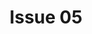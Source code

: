 ---
title: Issue 05
pubDate: June 1, 2025
currentIssue: true
issueNumber: '058'
volumeNumber: '16' 
isbn10: '1949077519'
isbn13: '978-1949077513'

coverImage: 058cover.jpg
coverTitle: 

artistName:  
artistLink: 

stories: 
- 

authors: 
- 

# Store links
amazonLink: https://www.amazon.com/dp/
gumroadLink: https://lunastationpress.gumroad.com/l/lsq-0
weightlessLink: http://weightlessbooks.com/format/luna-station-quarterly-issue-
koboLink: https://www.kobo.com/us/en/ebook/luna-station-quarterly-issue-0
kindleLink: https://www.amazon.com/dp/
payhipLink: https://payhip.com/
---
